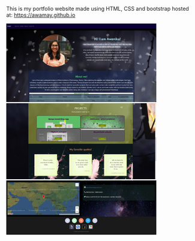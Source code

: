 This is my portfolio website made using HTML, CSS and bootstrap hosted at: https://awamay.github.io

<img src="https://github.com/awamay/awamay.github.io/blob/master/Screenshot%20from%202020-09-24%2002-34-28.png" width="400" title="screenshot og UI"> <br/>
<img src="https://github.com/awamay/awamay.github.io/blob/master/Screenshot%20from%202020-09-24%2002-34-32.png" width="400" title="screenshot og UI"> <br/>
<img src="https://github.com/awamay/awamay.github.io/blob/master/Screenshot%20from%202020-09-24%2002-34-35.png" width="400" title="screenshot og UI"> <br/>
